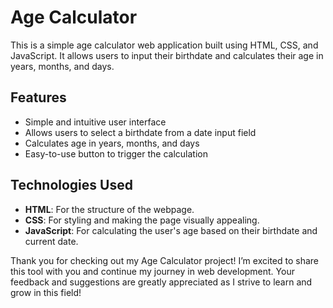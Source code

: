 # Age Calculator

This is a simple age calculator web application built using HTML, CSS, and JavaScript. It allows users to input their birthdate and calculates their age in years, months, and days.

## Features

- Simple and intuitive user interface
- Allows users to select a birthdate from a date input field
- Calculates age in years, months, and days
- Easy-to-use button to trigger the calculation

## Technologies Used

- **HTML**: For the structure of the webpage.
- **CSS**: For styling and making the page visually appealing.
- **JavaScript**: For calculating the user's age based on their birthdate and current date.

Thank you for checking out my Age Calculator project! I’m excited to share this tool with you and continue my journey in web development. Your feedback and suggestions are greatly appreciated as I strive to learn and grow in this field!

